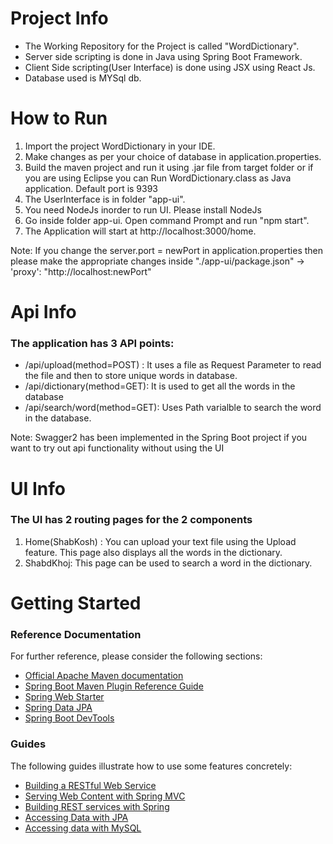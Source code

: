 # Project Info

* The Working Repository for the Project is called "WordDictionary".
* Server side scripting is done in Java using Spring Boot Framework.
* Client Side scripting(User Interface) is done using JSX using React Js.
* Database used is MYSql db.

# How to Run

1. Import the project WordDictionary in your IDE.
2. Make changes as per your choice of database in application.properties.
2. Build the maven project and run it using .jar file from target folder or if you are using Eclipse you can Run WordDictionary.class as Java application. Default port is 9393
3. The UserInterface is in folder "app-ui".
4. You need NodeJs inorder to run UI. Please install NodeJs
5. Go inside folder app-ui. Open command Prompt and run "npm start".
6. The Application will start at http://localhost:3000/home.

Note: If you change the server.port = newPort in application.properties then please make the appropriate changes inside "./app-ui/package.json" -> 'proxy': "http://localhost:newPort"

# Api Info

### The application has 3 API points:
* /api/upload(method=POST) : It uses a file as Request Parameter to read the file and then to                              store unique words in database.
* /api/dictionary(method=GET): It is used to get all the words in the database
* /api/search/word(method=GET): Uses Path varialble to search the word in the database.

Note: Swagger2 has been implemented in the Spring Boot project if you want to try out api functionality without using the UI

# UI Info

### The UI has 2 routing pages for the 2 components
1. Home(ShabKosh) : You can upload your text file using the Upload feature. This page also 		    displays all the words in the dictionary.
2. ShabdKhoj: This page can be used to search a word in the dictionary.

# Getting Started

### Reference Documentation
For further reference, please consider the following sections:

* [Official Apache Maven documentation](https://maven.apache.org/guides/index.html)
* [Spring Boot Maven Plugin Reference Guide](https://docs.spring.io/spring-boot/docs/2.1.7.RELEASE/maven-plugin/)
* [Spring Web Starter](https://docs.spring.io/spring-boot/docs/{bootVersion}/reference/htmlsingle/#boot-features-developing-web-applications)
* [Spring Data JPA](https://docs.spring.io/spring-boot/docs/{bootVersion}/reference/htmlsingle/#boot-features-jpa-and-spring-data)
* [Spring Boot DevTools](https://docs.spring.io/spring-boot/docs/{bootVersion}/reference/htmlsingle/#using-boot-devtools)

### Guides
The following guides illustrate how to use some features concretely:

* [Building a RESTful Web Service](https://spring.io/guides/gs/rest-service/)
* [Serving Web Content with Spring MVC](https://spring.io/guides/gs/serving-web-content/)
* [Building REST services with Spring](https://spring.io/guides/tutorials/bookmarks/)
* [Accessing Data with JPA](https://spring.io/guides/gs/accessing-data-jpa/)
* [Accessing data with MySQL](https://spring.io/guides/gs/accessing-data-mysql/)

